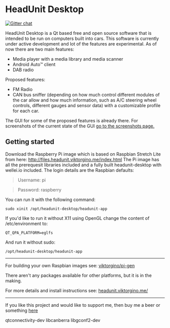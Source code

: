 # HeadUnit Desktop

[![Gitter chat](https://badges.gitter.im/viktorgino/headunit-desktop.png)](https://gitter.im/headunit-desktop)


HeadUnit Desktop is a Qt based free and open source software that is intended to be run on computers built into cars. This software is currently under active development and lot of the features are experimental. As of now there are two main features: 

 - Media player with a media library and media scanner
 - Android Auto™ client
 - DAB radio

Proposed features:

 - FM Radio
 - CAN bus sniffer (depending on how much control different modules of the car allow and how much information, such as A/C steering wheel controls, different gauges and sensor data) with a customizable profile for each car.

The GUI for some of the proposed features is already there. For screenshots of the current state of the GUI [go to the screenshots page.](http://headunit.viktorgino.me/SCREENSHOTS)

Getting started
-------------------
Download the Raspberry Pi image which is based on Raspbian Stretch Lite from here: http://files.headunit.viktorgino.me/index.html
The Pi image has all the prerequesit libraries included and a fully built headunit-desktop with wellei.io included.
The login details are the Raspbian defaults:

> Username: pi

> Password: raspberry

You can run it with the following command:

    sudo xinit /opt/headunit-desktop/headunit-app
    
If you'd like to run it without X11 using OpenGL change the content of /etc/environment to:

    QT_QPA_PLATFORM=eglfs
    
And run it without sudo:

    /opt/headunit-desktop/headunit-app

-------------------

For building your own Raspbian images see: [viktorgino/pi-gen](https://github.com/viktorgino/pi-gen)

There aren't any packages available for other platforms, but it is in the making.

For more details and install instructions see: [headunit.viktorgino.me/](http://headunit.viktorgino.me/)

-------------------

If you like this project and would like to support me, then buy me a beer or something [here](http://amzn.eu/3FbYXDC)



qtconnectivity-dev
libcanberra
libgconf2-dev
